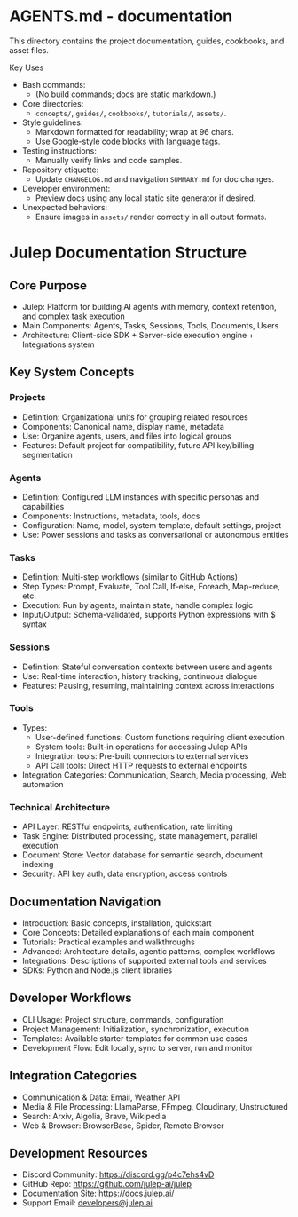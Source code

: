 # AGENTS.md - documentation

This directory contains the project documentation, guides, cookbooks, and asset files.

Key Uses
- Bash commands:
  - (No build commands; docs are static markdown.)
- Core directories:
  - `concepts/`, `guides/`, `cookbooks/`, `tutorials/`, `assets/`.
- Style guidelines:
  - Markdown formatted for readability; wrap at 96 chars.
  - Use Google-style code blocks with language tags.
- Testing instructions:
  - Manually verify links and code samples.
- Repository etiquette:
  - Update `CHANGELOG.md` and navigation `SUMMARY.md` for doc changes.
- Developer environment:
  - Preview docs using any local static site generator if desired.
- Unexpected behaviors:
  - Ensure images in `assets/` render correctly in all output formats.

# Julep Documentation Structure

## Core Purpose
- Julep: Platform for building AI agents with memory, context retention, and complex task execution
- Main Components: Agents, Tasks, Sessions, Tools, Documents, Users
- Architecture: Client-side SDK + Server-side execution engine + Integrations system

## Key System Concepts

### Projects
- Definition: Organizational units for grouping related resources
- Components: Canonical name, display name, metadata
- Use: Organize agents, users, and files into logical groups
- Features: Default project for compatibility, future API key/billing segmentation

### Agents
- Definition: Configured LLM instances with specific personas and capabilities
- Components: Instructions, metadata, tools, docs
- Configuration: Name, model, system template, default settings, project
- Use: Power sessions and tasks as conversational or autonomous entities

### Tasks
- Definition: Multi-step workflows (similar to GitHub Actions)
- Step Types: Prompt, Evaluate, Tool Call, If-else, Foreach, Map-reduce, etc.
- Execution: Run by agents, maintain state, handle complex logic
- Input/Output: Schema-validated, supports Python expressions with $ syntax

### Sessions
- Definition: Stateful conversation contexts between users and agents
- Use: Real-time interaction, history tracking, continuous dialogue
- Features: Pausing, resuming, maintaining context across interactions

### Tools
- Types:
  - User-defined functions: Custom functions requiring client execution
  - System tools: Built-in operations for accessing Julep APIs
  - Integration tools: Pre-built connectors to external services
  - API Call tools: Direct HTTP requests to external endpoints
- Integration Categories: Communication, Search, Media processing, Web automation

### Technical Architecture
- API Layer: RESTful endpoints, authentication, rate limiting
- Task Engine: Distributed processing, state management, parallel execution
- Document Store: Vector database for semantic search, document indexing
- Security: API key auth, data encryption, access controls

## Documentation Navigation
- Introduction: Basic concepts, installation, quickstart
- Core Concepts: Detailed explanations of each main component
- Tutorials: Practical examples and walkthroughs
- Advanced: Architecture details, agentic patterns, complex workflows
- Integrations: Descriptions of supported external tools and services
- SDKs: Python and Node.js client libraries

## Developer Workflows
- CLI Usage: Project structure, commands, configuration
- Project Management: Initialization, synchronization, execution
- Templates: Available starter templates for common use cases
- Development Flow: Edit locally, sync to server, run and monitor

## Integration Categories
- Communication & Data: Email, Weather API
- Media & File Processing: LlamaParse, FFmpeg, Cloudinary, Unstructured
- Search: Arxiv, Algolia, Brave, Wikipedia
- Web & Browser: BrowserBase, Spider, Remote Browser

## Development Resources
- Discord Community: https://discord.gg/p4c7ehs4vD
- GitHub Repo: https://github.com/julep-ai/julep
- Documentation Site: https://docs.julep.ai/
- Support Email: developers@julep.ai
